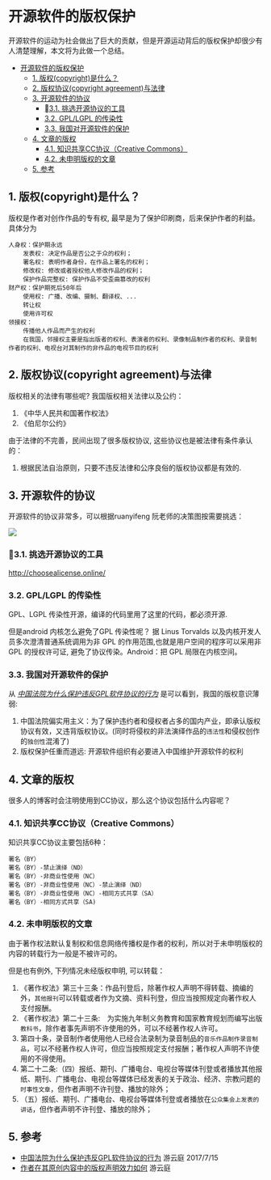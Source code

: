# 开源软件的版权保护
开源软件的运动为社会做出了巨大的贡献，但是开源运动背后的版权保护却很少有人清楚理解，本文将为此做一个总结。

- [开源软件的版权保护](#开源软件的版权保护)
    - [1. 版权(copyright)是什么？](#1-版权copyright是什么)
    - [2. 版权协议(copyright agreement)与法律](#2-版权协议copyright-agreement与法律)
    - [3. 开源软件的协议](#3-开源软件的协议)
        - [3.1. 挑选开源协议的工具](#31-挑选开源协议的工具)
        - [3.2. GPL/LGPL 的传染性](#32-gpllgpl-的传染性)
        - [3.3. 我国对开源软件的保护](#33-我国对开源软件的保护)
    - [4. 文章的版权](#4-文章的版权)
        - [4.1. 知识共享CC协议（Creative Commons）](#41-知识共享cc协议creative-commons)
        - [4.2. 未申明版权的文章](#42-未申明版权的文章)
    - [5. 参考](#5-参考)

## 1. 版权(copyright)是什么？
版权是作者对创作作品的专有权, 最早是为了保护印刷商，后来保护作者的利益。具体分为

    人身权：保护期永远
        发表权: 决定作品是否公之于众的权利； 
        署名权: 表明作者身份，在作品上署名的权利； 
        修改权: 修改或者授权他人修改作品的权利； 
        保护作品完整权: 保护作品不受歪曲篡改的权利
    财产权：保护期死后50年后
        使用权: 广播、改编、摄制、翻译权、...
        转让权
        使用许可权
    领接权：
        传播他人作品而产生的权利
        在我国，邻接权主要是指出版者的权利、表演者的权利、录像制品制作者的权利、录音制作者的权利、电视台对其制作的非作品的电视节目的权利

## 2. 版权协议(copyright agreement)与法律
版权相关的法律有哪些呢? 我国版权相关法律以及公约：
1. 《中华人民共和国著作权法》
2. 《伯尼尔公约》

由于法律的不完善，民间出现了很多版权协议, 这些协议也是被法律有条件承认的：
1. 根据民法自治原则，只要不违反法律和公序良俗的版权协议都是有效的.

## 3. 开源软件的协议
开源软件的协议非常多，可以根据ruanyifeng 阮老师的决策图按需要挑选：

![](http://dl2.iteye.com/upload/attachment/0047/4142/d770c85a-49b7-3c7f-8ae2-cbb6451e00d8.png)


### 3.1. 挑选开源协议的工具
http://choosealicense.online/

### 3.2. GPL/LGPL 的传染性
GPL、LGPL 传染性开源，编译的代码里用了这里的代码，都必须开源.

但是android 内核怎么避免了GPL 传染性呢？
据 Linus Torvalds 以及内核开发人员多次澄清普通系统调用为非 GPL 的作用范围,也就是用户空间的程序可以采用非 GPL 的授权许可证, 避免了协议传染。Android：把 GPL 局限在内核空间。

### 3.3. 我国对开源软件的保护
从 *[中国法院为什么保护违反GPL软件协议的行为]* 是可以看到，我国的版权意识薄弱:
1. 中国法院偏实用主义：为了保护违约者和侵权者占多的国内产业，即承认版权协议有效，又违背版权协议。(同时将侵权的非法演绎作品的`违法性`和侵权创作的`独创性`混淆了)
2. 版权保护任重而道远: 开源软件组织有必要进入中国维护开源软件的权利

## 4. 文章的版权
很多人的博客时会注明使用到CC协议，那么这个协议包括什么内容呢？

### 4.1. 知识共享CC协议（Creative Commons）
知识共享CC协议主要包括6种：

    署名（BY）
    署名（BY）-禁止演绎（ND）
    署名（BY）-非商业性使用（NC）
    署名（BY）-非商业性使用（NC）-禁止演绎（ND）
    署名（BY）-非商业性使用（NC）-相同方式共享（SA）
    署名（BY）-相同方式共享（SA)

### 4.2. 未申明版权的文章
由于著作权法默认复制权和信息网络传播权是作者的权利，所以对于未申明版权的内容的转载行为一般是不被许可的。

但是也有例外, 下列情况未经版权申明, 可以转载：

1. 《著作权法》第三十三条：作品刊登后，除著作权人声明不得转载、摘编的外，`其他报刊`可以转载或者作为文摘、资料刊登，但应当按照规定向著作权人支付报酬。
2. 《著作权法》第二十三条:　为实施九年制义务教育和国家教育规划而编写出版`教科书`，除作者事先声明不许使用的外，可以不经著作权人许可。
3. 第四十条，录音制作者使用他人已经合法录制为录音制品的`音乐作品制作录音制品`，可以不经著作权人许可，但应当按照规定支付报酬；著作权人声明不许使用的不得使用。
4. 第二十二条:（四）报纸、期刊、广播电台、电视台等媒体刊登或者播放其他报纸、期刊、广播电台、电视台等媒体已经发表的关于政治、经济、宗教问题的`时事性文章`，但作者声明不许刊登、播放的除外；
5. （五）报纸、期刊、广播电台、电视台等媒体刊登或者播放在`公众集会上发表的讲话`，但作者声明不许刊登、播放的除外；

## 5. 参考
- [中国法院为什么保护违反GPL软件协议的行为] 游云庭 2017/7/15
- [作者在其原创内容中的版权声明效力如何] 游云庭

[中国法院为什么保护违反GPL软件协议的行为]:http://www.legalservice.cn/%E4%B8%AD%E5%9B%BD%E6%B3%95%E9%99%A2%E4%B8%BA%E4%BB%80%E4%B9%88%E4%BF%9D%E6%8A%A4%E8%BF%9D%E5%8F%8Dgpl%E8%BD%AF%E4%BB%B6%E5%8D%8F%E8%AE%AE%E7%9A%84%E8%A1%8C%E4%B8%BA%EF%BC%9F/
[作者在其原创内容中的版权声明效力如何]: https://www.zhihu.com/question/29582461/answer/45565692 
